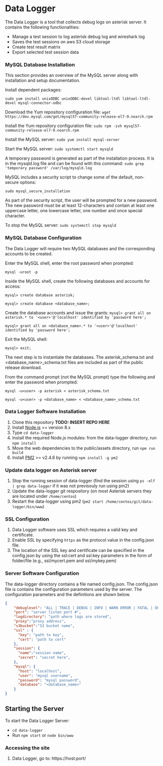 # Data Logger

The Data Logger is a tool that collects debug logs on asterisk server. It contains the following functionalities:
* Manage a test session to log asterisk debug log and wireshark log
* Saves the test sessions on aws S3 cloud storage
* Create test result matrix
* Export selected test session data

### MySQL Database Installation
This section provides an overview of the MySQL server along with installation
and setup documentation.

Install dependent packages:

`sudo yum install unixODBC unixODBC-devel libtool-ltdl libtool-ltdl-devel mysql-connector-odbc`

Download the Yum repository configuration file:
`wget https://dev.mysql.com/get/mysql57-community-release-el7-9.noarch.rpm`

Install the Yum repository configuration file:
`sudo rpm -ivh mysql57-community-release-el7-9.noarch.rpm`

Install the MySQL server:
`sudo yum install mysql-server`

Start the MySQL server:
`sudo systemctl start mysqld`

A temporary password is generated as part of the installation process. It is
in the mysqld.log file and can be found with this command:
`sudo grep 'temporary password' /var/log/mysqld.log`

MySQL includes a security script to change some of the default, non-secure
options:

`sudo mysql_secure_installation`

As part of the security script, the user will be prompted for a new password. The new password must be at least 12-characters and contain at least one uppercase letter, one lowercase letter, one number and once special character.

To stop the MySQL server:
`sudo systemctl stop mysqld`

### MySQL Database Configuration
The Data Logger will require two MySQL databases and the corresponding accounts to be created.

Enter the MySQL shell, enter the root password when prompted:

`mysql -uroot -p`

Inside the MySQL shell, create the following databases and accounts for access:

`mysql> create database asterisk;`

`mysql> create database <database_name>;`

Create the database accounts and issue the grants:
`mysql> grant all on asterisk.* to '<user>'@'localhost' identified by 'password here';`

`mysql> grant all on <database_name>.* to '<user>'@'localhost' identified by 'password here';`

Exit the MySQL shell:

`mysql> exit;`

The next step is to instantiate the databases. The asterisk_schema.txt and <database_name>_schema.txt files are included as part of the public release download.

From the command prompt (not the MySQL prompt) type the following and enter the password when prompted:

`mysql -u<user> -p asterisk < asterisk_schema.txt`

`mysql -u<user> -p <database_name> < <database_name>_schema.txt`


### Data Logger Software Installation
1. Clone this repository **TODO: INSERT REPO HERE**
1. Install [Node.js](https://nodejs.org/en/) >= version 8.x
1. Type `cd data-logger`
1. Install the required Node.js modules: from the data-logger directory,
run `npm install`
1. Move the web dependencies to the public/assets directory, run `npm run build`
1. Install [PM2](https://www.npmjs.com/package/pm2) >= v2.4.6 by running `npm install -g pm2`

### Update data logger on Asterisk server
1. Stop the running session of data-logger (find the session using `ps -elf | grep data-logger` if it was not previsouly run using pm2)
1. Update the data-logger git respository (on most Asterisk servers they are located under `/home/centos`)
1. Restart the data-logger using pm2 (`pm2 start /home/centos/git/data-logger/bin/www`)

### SSL Configuration
1. Data Logger software uses SSL which requires a valid key and certificate.
1. Enable SSL by specifying `https` as the protocol value in the config.json
file.
1. The location of the SSL key and certificate can be specified in the
config.json by using the ssl:cert and ssl:key parameters in the form of
folder/file (e.g., ssl/mycert.pem and ssl/mykey.pem)


###	Server Software Configuration
The data-logger directory contains a file named config.json. The config.json
file is contains the configuration parameters used by the server. The
configuration parameters and the definitions are shown below.

```json
{
    "debuglevel": "ALL | TRACE | DEBUG | INFO | WARN ERROR | FATAL | OFF",
    "port": "server listen port #",
    "logdirectory": "path where logs are stored",
    "proxy":"proxy address",
    "s3bucket":"S3 bucket name",
    "ssl" : {
      "key": "path to key",
      "cert": "path to cert"
    },
    "session": {
      "name":"session name",
      "secret": "secret here",
    },
    "mysql": {
      "host": "localhost",
      "user": "mysql username",
      "password": "mysql password",
      "database": "<database_name>"
    }
}
```


## Starting the Server
To start the Data Logger Server:
* `cd data-logger`
* Run `npm start` or `node bin/www`

### Accessing the site
1. Data Logger, go to: https://host:port/
